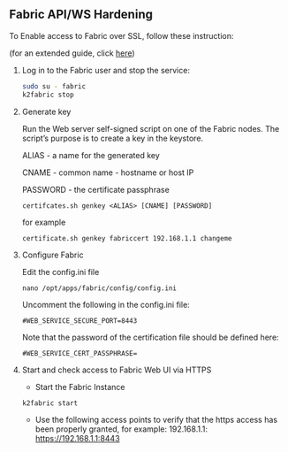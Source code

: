 ## Fabric API/WS Hardening

To Enable access to Fabric over SSL, follow these instruction:

(for an extended guide, click [here](https://support.k2view.com/Academy/articles/99_fabric_infras/devops/03_fabric_api_and_ui_hardening.html)) 

1. Log in to the Fabric user and stop the service:
	```bash
	sudo su - fabric
	k2fabric stop
	```
2. Generate key

	Run the Web server self-signed script on one of the Fabric nodes. The script’s purpose is to create a key in the keystore.
	
	ALIAS - a name for the generated key
	
	CNAME - common name - hostname or host IP
	
	PASSWORD - the certificate passphrase
	
	```
	certifcates.sh genkey <ALIAS> [CNAME] [PASSWORD]
	```
	for example
	```
	certificate.sh genkey fabriccert 192.168.1.1 changeme
	```
3. Configure Fabric

	Edit the config.ini file
	```
	nano /opt/apps/fabric/config/config.ini
	```
	Uncomment the following in the config.ini file:
	```
	#WEB_SERVICE_SECURE_PORT=8443
	```
	Note that the password of the certification file should be defined here:
	```
	#WEB_SERVICE_CERT_PASSPHRASE=
	```
4. Start and check access to Fabric Web UI via HTTPS

	* Start the Fabric Instance
	```
	k2fabric start	
	```
	* Use the following access points to verify that the https access has been properly granted, for example: 192.168.1.1:
		https://192.168.1.1:8443
